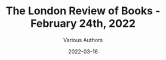 ---
title: The London Review of Books - February 24th, 2022
book: LRB-24-02-2022
author: Various Authors
kindle: false
spoilers: false
date: 2022-03-16
---